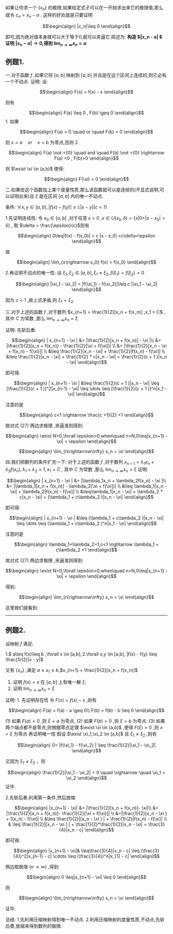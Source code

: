 如果让你求一个 $\left\{x_n\right\}$ 的极限,如果给定式子可以在一开始求出来它的极限值,那么就令 $c_n = x_n - a$ .
这样的好处就是只要证明

$$\begin{align}
    |c_n|\leq 0
\end{align}$$

即可,因为绝对值本身就可以大于等于0,就可以夹逼它.简述为:
**构造 $|x_n - a| $ 证明 $|x_n - a| \rightarrow 0$,得到 $\displaystyle  \lim_{n\rightarrow\infty} x_n = a$**


## 例题1.
一.对于函数 $f$ ,如果它将 $[a,b]$ 映射到 $[a,b]$ 并且是在这个区间上连续的,则它必有一个不动点.
证明:
设:

$$\begin{align}
    F(x)  = f(x) - x 
\end{align}$$

则有

$$\begin{align}
    F(a) \leq 0 , F(b) \geq 0
\end{align}$$
1.
如果 

$$\begin{align}
    F(a) = 0 \quad or \quad F(b) = 0
\end{align}$$

则 $x = a \quad or \quad x = b$ 为零点,否则
2.

$$\begin{align}
    F(a) \not ={0} \quad and \quad F(b) \not ={0} \rightarrow F(a) <0 , F(b)>0
\end{align}$$

则 $\exist \xi \in (a,b)$ 使得:

$$\begin{align}
    F(\xi) = 0
\end{align}$$

二.如果给这个函数加上某个度量性质,那么该函数就可以是连续的(不显式说明,可以证明出来)且 $\xi$ 是在区间 $[a,b]$ 内的唯一不动点.

条件: $\forall x,y \in [a,b] , |f(x) - f(y) |\leq c |x - y| (c<1)$

1.先证明连续性:
令 $x_0 \in [a,b]$ ,对于任意 $\epsilon >0$ ,$x \in U(x_0,\delta) = \left\{x | 0<|x- x_0|<\delta \right\}$ , 取 $\delta = \frac{\epsilon}{c}$则有

$$\begin{align}
    0\leq|f(x) - f(x_0)| < c |x - x_0| <c\delta=\epsilon 
\end{align}$$

故

$$\begin{align}
    \lim_{x\rightarrow x_0} f(x) = f(x_0)
\end{align}$$

2.再证明不动点的唯一性:
设 $\xi_1,\xi_2 \in [a,b] , \xi_1 \not ={ \xi_2} ,f(\xi_1) = f(\xi_2) = 0$

$$\begin{align}
    |\xi_1   - \xi_2| = |f(\xi_1) - f(\xi_2)|\leq c |\xi_1 - \xi_2|
\end{align}$$

因为 $c<1$ ,故上式矛盾,则 $\xi_1 = \xi_2$.

三.对于上述的函数 $f$ ,对于数列 $x_{n+1} = \frac{1}{2}[x_n + f(x_n)] ,x_1 = C$ , 其中 $C$ 为常数 ,那么 $\displaystyle \lim_{n\rightarrow\infty}x_n = \xi$

证明:
先斩后奏:

$$\begin{align}
   | x_{n+1} - \xi | &=  |\frac{1}{2}[x_n + f(x_n)] - \xi  |\\
   &= |\frac{1}{2}[x_n + f(x_n)] -  \frac{1}{2}[\xi + f(\xi])|  \\ 
   &= |\frac{1}{2}[x_n - \xi + f(x_n) - f(\xi)]| \\
   &\leq \frac{1}{2}|x_n - \xi| + \frac{1}{2}|f(x_n) - f(\xi)| \\
   &\leq \frac{1}{2}|x_n - \xi| + \frac{1}{2} * c|x_n - \xi| = \frac{1}{2}(c + 1 )|x_n - \xi|
\end{align}$$

即可得:

$$\begin{align}
    | x_{n+1} - \xi | &\leq \frac{1}{2}(c + 1 )|x_n - \xi| \leq [\frac{1}{2}(c + 1 )]^2|x_{n-1} - \xi| \leq \dots \leq [\frac{1}{2}(c + 1 )]^n|x_1  - \xi|
\end{align}$$

注意的是 

$$\begin{align}
    c<1 \rightarrow \frac{c +1}{2} <1
\end{align}$$

故对式 $(27)$ 两边求极限 ,夹逼准则得到:


$$\begin{align}
    \exist N>0,\forall \epsilon>0,when\quad n>N,0\leq|x_{n+1} - \xi| < \epsilon
\end{align}$$


$$\begin{align}
    \lim_{n\rightarrow\infty} x_n = \xi
\end{align}$$

四.我们把数列的条件扩充一下:
对于上述的函数 $f$ ,对于数列 $x_{n+1} = \lambda_1x_n + \lambda_2f(x_n),\lambda_1+\lambda_2=1,x_1 = C$ , 其中 $C$ 为常数 ,那么 $\displaystyle \lim_{n\rightarrow\infty}x_n = \xi$
证明:

$$\begin{align}
   | x_{n+1} - \xi | &=  |\lambda_1x_n + \lambda_2f(x_n) - \xi  |\\
   &= |\lambda_1[x_n + f(x_n)] -  \lambda_2[\xi + f(\xi])|  \\ 
   &\leq \lambda_1|x_n - \xi| + \lambda_2|f(x_n) - f(\xi)| \\
   &\leq\lambda_1|x_n - \xi| + \lambda_2 * c|x_n - \xi| = (\lambda_1 + c\lambda_2 )|x_n - \xi|
\end{align}$$

即可得:

$$\begin{align}
    | x_{n+1} - \xi | &\leq (\lambda_1 + c\lambda_2 )|x_n - \xi|  \leq \dots \leq (\lambda_1 + c\lambda_2 )^n|x_1  - \xi|
\end{align}$$

注意的是 

$$\begin{align}
    \lambda_1+\lambda_2=1,c<1 \rightarrow \lambda_1 + c\lambda_2 <1
\end{align}$$

故对式 $(27)$ 两边求极限 ,夹逼准则得到:


$$\begin{align}
    \exist N>0,\forall \epsilon>0,when\quad n>N,0\leq|x_{n+1} - \xi| < \epsilon
\end{align}$$

得到:

$$\begin{align}
    \lim_{n\rightarrow\infty} x_n = \xi
\end{align}$$

这里我们就看到:

---
## 例题2.
设映射 $f$ 满足:

1.$ a\leq f(x)\leq b ,\forall x \in [a,b]$;
2.$\forall x,y \in [a,b], |f(x) - f(y) \leq \frac{1}{2}|x - y|$

又有 $\left\{x_n\right\}$ ,满足 $a\leq x_1\leq b$,$x_{n+1} =  \frac{1}{2}[x_n + f(x_n)]$
1. 证明 $f(x)=x$ 在 $[a,b]$ 上有唯一解 $\xi$;
2. 证明 $\displaystyle \lim_{n\rightarrow \infty} x_n = \xi$


证明:
1.
先证明存在性
令 $F(x)  = f(x) - x$ ,则有

$$\begin{align}
    F(a) = f(a) - a \geq 0\\
    F(b) = f(b) - b \leq 0
\end{align}$$

(1) 如果 $F(a) = 0$ ,则 $\xi = a$ 为零点.
(2) 如果 $F(b) = 0$ ,则 $\xi = b$ 为零点.
(3) 如果两个端点都不是零点,则根据零点定理 $\exist \xi \in (a,b)$ ,使得 $F(\xi) = 0$ ,则 $x = \xi$ 为零点
再证明唯一性
假设 $\exist \xi_1,\xi_2 \in [a,b]$ 且 $\xi_1 \not ={\xi_2}$ ,则有

$$\begin{align}
    0= |f(\xi_1) - f(\xi_2) | \leq \frac{1}{2}|\xi_1 - \xi_2|
\end{align}$$

又因为 $\xi_1 \not ={\xi_2}$ ，则

$$\begin{align}
    \frac{1}{2}|\xi_1 - \xi_2| = 0 \quad \rightarrow \quad \xi_1 = \xi_2
\end{align}$$
证毕.

2.先斩后奏,利用第一条件,然后放缩

$$\begin{align}
    |x_{n+1} - \xi| &= |\frac{1}{2}[x_n + f(x_n)]- \xi|\\
    &= |\frac{1}{2}[x_n + f(x_n)]- \frac{1}{2}[\xi + f(\xi)]| \\
    &=|\frac{1}{2}[x_n - \xi ] + f(x_n) - f(\xi)| \\
    &\leq \frac{1}{2}|[x_n - \xi ] | + \frac{1}{2}|f(x_n) - f(\xi)| \\
    & \leq \frac{1}{2}|[x_n - \xi ] | + \frac{1}{2}*\frac{1}{2}|x_n - \xi| = \frac{3}{4}|x_n - c|
\end{align}$$

即可得:

$$\begin{align}
    |x_{n+1} - \xi|& \leq\frac{3}{4}|x_n - c| \leq (\frac{3}{4})^2|x_{n-1} - c| \cdots \leq  (\frac{3}{4})^n|x_{1} - c|
\end{align}$$

两边取极限 $(n \rightarrow \infty)$ ,得到:

$$\begin{align}
    0 \leq|x_{n+1} - \xi| \leq 0
\end{align}$$

则

$$\begin{align}
    \lim_{n\rightarrow\infty} x_n = \xi
\end{align}$$

证毕.

总结:
1.先利用压缩映射得到唯一不动点.
2.利用压缩映射的度量性质,不动点,先斩后奏,放缩来得到数列的极限.



